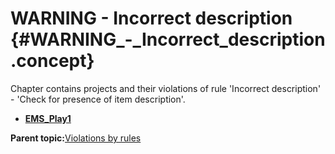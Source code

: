 # WARNING - Incorrect description {#WARNING_-_Incorrect_description .concept}

Chapter contains projects and their violations of rule 'Incorrect description' - 'Check for presence of item description'.

-   **[EMS\_Play1](../../qa/rules/Incorrect_description/violation1.md)**  


**Parent topic:**[Violations by rules](../../qa/common/violationsByRules.md)

